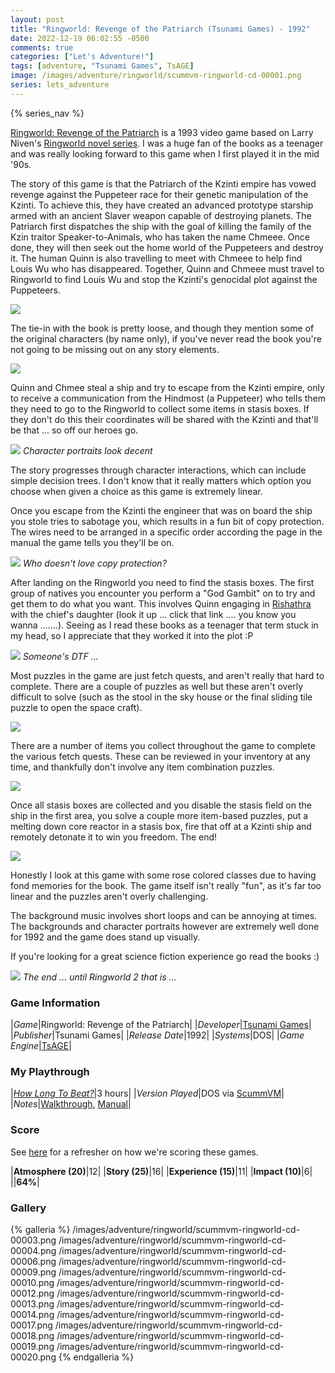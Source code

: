 ```yaml
---
layout: post
title: "Ringworld: Revenge of the Patriarch (Tsunami Games) - 1992"
date: 2022-12-19 06:02:55 -0500
comments: true
categories: ["Let's Adventure!"]
tags: [adventure, "Tsunami Games", TsAGE]
image: /images/adventure/ringworld/scummvm-ringworld-cd-00001.png
series: lets_adventure
---
```

{% series_nav %}

[Ringworld: Revenge of the Patriarch](https://en.wikipedia.org/wiki/Ringworld:_Revenge_of_the_Patriarch) is a 1993 video game based on Larry Niven's [Ringworld novel series](https://en.wikipedia.org/wiki/Ringworld_series). I was a huge fan of the books as a teenager and was really looking forward to this game when I first played it in the mid '90s.

The story of this game is that the Patriarch of the Kzinti empire has vowed revenge against the Puppeteer race for their genetic manipulation of the Kzinti. To achieve this, they have created an advanced prototype starship armed with an ancient Slaver weapon capable of destroying planets. The Patriarch first dispatches the ship with the goal of killing the family of the Kzin traitor Speaker-to-Animals, who has taken the name Chmeee. Once done, they will then seek out the home world of the Puppeteers and destroy it. The human Quinn is also travelling to meet with Chmeee to help find Louis Wu who has disappeared. Together, Quinn and Chmeee must travel to Ringworld to find Louis Wu and stop the Kzinti's genocidal plot against the Puppeteers.

![](/images/adventure/ringworld/scummvm-ringworld-cd-00008.png)

The tie-in with the book is pretty loose, and though they mention some of the original characters (by name only), if you've never read the book you're not going to be missing out on any story elements.

![](/images/adventure/ringworld/scummvm-ringworld-cd-00007.png)

Quinn and Chmee steal a ship and try to escape from the Kzinti empire, only to receive a communication from the Hindmost (a Puppeteer) who tells them they need to go to the Ringworld to collect some items in stasis boxes. If they don't do this their coordinates will be shared with the Kzinti and that'll be that ... so off our heroes go.

![](/images/adventure/ringworld/scummvm-ringworld-cd-00002.png)
_Character portraits look decent_

The story progresses through character interactions, which can include simple decision trees. I don't know that it really matters which option you choose when given a choice as this game is extremely linear.

Once you escape from the Kzinti the engineer that was on board the ship you stole tries to sabotage you, which results in a fun bit of copy protection. The wires need to be arranged in a specific order according the page in the manual the game tells you they'll be on.

![](/images/adventure/ringworld/scummvm-ringworld-cd-00005.png)
_Who doesn't love copy protection?_

After landing on the Ringworld you need to find the stasis boxes. The first group of natives you encounter you perform a "God Gambit" on to try and get them to do what you want. This involves Quinn engaging in [Rishathra](https://larryniven.fandom.com/wiki/Rishathra) with the chief's daughter (look it up ... click that link .... you know you wanna .......). Seeing as I read these books as a teenager that term stuck in my head, so I appreciate that they worked it into the plot :P

![](/images/adventure/ringworld/scummvm-ringworld-cd-00011.png)
_Someone's DTF ..._

Most puzzles in the game are just fetch quests, and aren't really that hard to complete. There are a couple of puzzles as well but these aren't overly difficult to solve (such as the stool in the sky house or the final sliding tile puzzle to open the space craft).

![](/images/adventure/ringworld/scummvm-ringworld-cd-00015.png)

There are a number of items you collect throughout the game to complete the various fetch quests. These can be reviewed in your inventory at any time, and thankfully don't involve any item combination puzzles.

![](/images/adventure/ringworld/scummvm-ringworld-cd-00016.png)

Once all stasis boxes are collected and you disable the stasis field on the ship in the first area, you solve a couple more item-based puzzles, put a melting down core reactor in a stasis box, fire that off at a Kzinti ship and remotely detonate it to win you freedom. The end!

![](/images/adventure/ringworld/scummvm-ringworld-cd-00021.png)

Honestly I look at this game with some rose colored classes due to having fond memories for the book. The game itself isn't really "fun", as it's far too linear and the puzzles aren't overly challenging.

The background music involves short loops and can be annoying at times. The backgrounds and character portraits however are extremely well done for 1992 and the game does stand up visually.

If you're looking for a great science fiction experience go read the books :)

![](/images/adventure/ringworld/scummvm-ringworld-cd-00023.png)
_The end ... until Ringworld 2 that is ..._

### Game Information

|*Game*|Ringworld: Revenge of the Patriarch|
|*Developer*|[Tsunami Games](https://en.wikipedia.org/wiki/Tsunami_Games)|
|*Publisher*|Tsunami Games|
|*Release Date*|1992|
|*Systems*|DOS|
|*Game Engine*|[TsAGE](https://wiki.scummvm.org/index.php?title=TsAGE)|

### My Playthrough

|*[How Long To Beat?](https://howlongtobeat.com/game/19609)*|3 hours|
|*Version Played*|DOS via [ScummVM](https://www.scummvm.org/)|
|*Notes*|[Walkthrough](https://www.gameboomers.com/wtcheats/pcRr/RingWorld1.htm), [Manual](https://www.mocagh.org/miscgame/ringworld2-manual.pdf)|

### Score

See [here](https://www.alexbevi.com/blog/2021/07/28/adventure-games-1980-1999/#scoring) for a refresher on how we're scoring these games.

|**Atmosphere (20)**|12|
|**Story (25)**|16|
|**Experience (15)**|11|
|**Impact (10)**|6|
||**64%**|

### Gallery
{% galleria %}
/images/adventure/ringworld/scummvm-ringworld-cd-00003.png
/images/adventure/ringworld/scummvm-ringworld-cd-00004.png
/images/adventure/ringworld/scummvm-ringworld-cd-00006.png
/images/adventure/ringworld/scummvm-ringworld-cd-00009.png
/images/adventure/ringworld/scummvm-ringworld-cd-00010.png
/images/adventure/ringworld/scummvm-ringworld-cd-00012.png
/images/adventure/ringworld/scummvm-ringworld-cd-00013.png
/images/adventure/ringworld/scummvm-ringworld-cd-00014.png
/images/adventure/ringworld/scummvm-ringworld-cd-00017.png
/images/adventure/ringworld/scummvm-ringworld-cd-00018.png
/images/adventure/ringworld/scummvm-ringworld-cd-00019.png
/images/adventure/ringworld/scummvm-ringworld-cd-00020.png
{% endgalleria %}